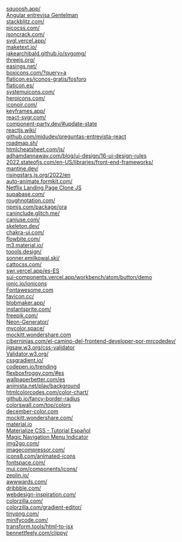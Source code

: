 <a href="https://squoosh.app/">squoosh.app/</a>
<br>
<a href="https://www.youtube.com/watch?v=5vOj1yDzJwY&list=PL42UNLc8e48TK24-hBKfDMbZjQB8xFrOA&index=40&t=2271s">Angular entrevisa Gentelman</a>
<br>
<a href="https://stackblitz.com/">stackblitz.com/</a>
<br>
<a href="https://picocss.com/">picocss.com/</a>
<br>
<a href="https://jsoncrack.com/">jsoncrack.com/</a>
<br>
<a href="https://svgl.vercel.app/">svgl.vercel.app/</a>
<br>
<a href="https://maketext.io/">maketext.io/</a>
<br>
<a href="https://jakearchibald.github.io/svgomg/">jakearchibald.github.io/svgomg/</a>
<br>
<a href="https://threejs.org/">threejs.org/</a>
<br>
<a href="https://easings.net/">easings.net/</a>
<br>
<a href="https://boxicons.com/?query=a">boxicons.com/?query=a</a>
<br>
<a href="https://www.flaticon.es/iconos-gratis/fosforo">flaticon.es/iconos-gratis/fosforo</a>
<br>
<a href="https://www.flaticon.es/">flaticon.es/</a>
<br>
<a href="https://www.systemuicons.com/">systemuicons.com/</a>
<br>
<a href="https://heroicons.com/">heroicons.com/</a>
<br>
<a href="https://iconoir.com/">iconoir.com/</a>
<br>
<a href="https://keyframes.app/">keyframes.app/</a>
<br>
<a href="https://react-svgr.com/">react-svgr.com/</a>
<br>
<a href="https://component-party.dev/#update-state">component-party.dev/#update-state</a>
<br>
<a href="https://www.reactjs.wiki/">reactjs.wiki/</a>
<br>
<a href="https://github.com/midudev/preguntas-entrevista-react">github.com/midudev/preguntas-entrevista-react</a>
<br>
<a href="https://roadmap.sh/">roadmap.sh/</a>
<br>
<a href="https://htmlcheatsheet.com/js/">htmlcheatsheet.com/js/</a>
<br>
<a href="https://www.adhamdannaway.com/blog/ui-design/16-ui-design-rules">adhamdannaway.com/blog/ui-design/16-ui-design-rules</a>
<br>
<a href="https://2022.stateofjs.com/en-US/libraries/front-end-frameworks/">2022.stateofjs.com/en-US/libraries/front-end-frameworks/</a>
<br>
<a href="https://mantine.dev/">mantine.dev/</a>
<br>
<a href="https://risingstars.js.org/2022/en">risingstars.js.org/2022/en</a>
<br>
<a href="https://auto-animate.formkit.com/">auto-animate.formkit.com/</a>
<br>
<a href="https://www.youtube.com/watch?v=P7t13SGytRk&t=22s">Netflix Landing Page Clone JS</a>
<br>
<a href="https://supabase.com/">supabase.com/</a>
<br>
<a href="https://roughnotation.com/">roughnotation.com/</a>
<br>
<a href="https://www.npmjs.com/package/ora">npmjs.com/package/ora</a>
<br>
<a href="https://caninclude.glitch.me/">caninclude.glitch.me/</a>
<br>
<a href="https://caniuse.com/">caniuse.com/</a>
<br>
<a href="https://www.skeleton.dev/">skeleton.dev/</a>
<br>
<a href="https://chakra-ui.com/">chakra-ui.com/</a>
<br>
<a href="https://flowbite.com/">flowbite.com/</a>
<br>
<a href="https://m3.material.io/">m3.material.io/</a>
<br>
<a href="https://www.toools.design/">toools.design/</a>
<br>
<a href="https://sonner.emilkowal.ski/">sonner.emilkowal.ski/</a>
<br>
<a href="https://www.cattocss.com/">cattocss.com/</a>
<br>
<a href="https://swr.vercel.app/es-ES">swr.vercel.app/es-ES</a>
<br>
<a href="https://sui-components.vercel.app/workbench/atom/button/demo">sui-components.vercel.app/workbench/atom/button/demo</a>
<br>
<a href="https://ionic.io/ionicons">ionic.io/ionicons</a>
<br>
<a href="https://fontawesome.com/v5.15/icons?d=gallery&p=2">Fontawesome.com</a>
<br>
<a href="https://www.favicon.cc/">favicon.cc/</a>
<br>
<a href="https://www.blobmaker.app/">blobmaker.app/</a>
<br>
<a href="https://instantsprite.com/">instantsprite.com/</a>
<br>
<a href="https://www.freepik.com/">freepik.com/</a>
<br>
<a href="https://yaroslavweb.github.io/Neon-Generator/">Neon-Generator/</a>
<br>
<a href="https://mycolor.space/">mycolor.space/</a>
<br>
<a href="https://mockitt.wondershare.com/blog.html?utm_source=youtube&utm_medium=influencer&utm_campaign=md-pq&utm_term=soydalto-blog&utm_content=video_md_md_en_20108400_2021-09-03">mockitt.wondershare.com</a>
<br>
<a href="https://ciberninjas.com/el-camino-del-frontend-developer-por-mrcodedev/">ciberninjas.com/el-camino-del-frontend-developer-por-mrcodedev/</a>
<br>
<a href="https://jigsaw.w3.org/css-validator/#validate_by_input+with_options">jigsaw.w3.org/css-validator</a>
<br>
<a href="https://validator.w3.org/#validate_by_input">Validator.w3.org/</a>
<br>
<a href="https://cssgradient.io/">cssgradient.io/</a>
<br>
<a href="https://codepen.io/trending">codepen.io/trending</a>
<br>
<a href="https://flexboxfroggy.com/#es">flexboxfroggy.com/#es</a>
<br>
<a href="https://www.wallpaperbetter.com/es">wallpaperbetter.com/es</a>
<br>
<a href="https://animista.net/play/background">animista.net/play/background</a>
<br>
<a href="https://htmlcolorcodes.com/color-chart/">htmlcolorcodes.com/color-chart/</a>
<br>
<a href="https://9elements.github.io/fancy-border-radius/#76.100.0.24--.">github.io/fancy-border-radius</a>
<br>
<a href="https://colorswall.com/top/colors">colorswall.com/top/colors</a>
<br>
<a href="https://www.december.com/html/spec/color3.html">december-color.com</a>
<br>
<a href="https://mockitt.wondershare.com/">mockitt.wondershare.com/</a>
<br>
<a href="https://material.io/design/color/the-color-system.html#color-theme-creation">material.io</a>
<br>
<a href="https://www.youtube.com/playlist?list=PLPl81lqbj-4J2Lbx1_qp7Yzo7wvjYiQ4E">Materialize CSS - Tutorial Español</a>
<br>
<a href="https://www.youtube.com/watch?v=ArTVfdHOB-M">Magic Navigation Menu Indicator</a>
<br>
<a href="https://www.img2go.com/">img2go.com/</a>
<br>
<a href="https://imagecompressor.com/">imagecompressor.com/</a>
<br>
<a href="https://icons8.com/animated-icons">icons8.com/animated-icons</a>
<br>
<a href="https://www.fontspace.com/">fontspace.com/</a>
<br>
<a href="https://mui.com/components/icons/">mui.com/components/icons/</a>
<br>
<a href="https://zeplin.io/">zeplin.io/</a>
<br>
<a href="https://www.awwwards.com/">awwwards.com/</a>
<br>
<a href="https://dribbble.com/">dribbble.com/</a>
<br>
<a href="https://www.webdesign-inspiration.com/">webdesign-inspiration.com/</a>
<br>
<a href="https://www.colorzilla.com/">colorzilla.com/</a>
<br>
<a href="https://www.colorzilla.com/gradient-editor/">colorzilla.com/gradient-editor/</a>
<br>
<a href="https://tinypng.com/">tinypng.com/</a>
<br>
<a href="https://minifycode.com/">minifycode.com/</a>
<br>
<a href="https://transform.tools/html-to-jsx">transform.tools/html-to-jsx</a>
<br>
<a href="https://bennettfeely.com/clippy/">bennettfeely.com/clippy/</a>
<br>
